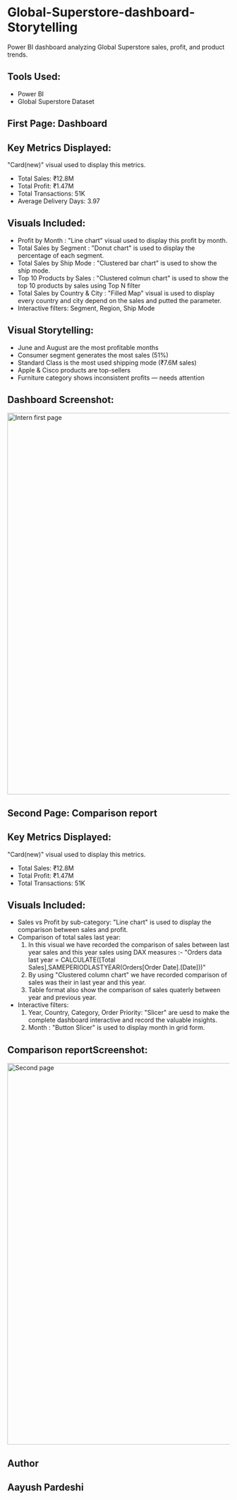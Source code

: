 # Global-Superstore-dashboard-Storytelling
Power BI dashboard analyzing Global Superstore sales, profit, and product trends.

##  Tools Used:
- Power BI
- Global Superstore Dataset

## First Page: Dashboard 

##  Key Metrics Displayed: 
"Card(new)" visual used to display this metrics.
- Total Sales: ₹12.8M
- Total Profit: ₹1.47M  
- Total Transactions: 51K  
- Average Delivery Days: 3.97

##  Visuals Included:
- Profit by Month : "Line chart" visual used to display this profit by month.
- Total Sales by Segment : "Donut chart" is used to display the percentage of each segment.
- Total Sales by Ship Mode : "Clustered bar chart" is used to show the ship mode. 
- Top 10 Products by Sales : "Clustered colmun chart" is used to show the top 10 products by sales using Top N filter 
- Total Sales by Country & City : "Filled Map" visual is used to display every country and city depend on the sales and putted the parameter.
- Interactive filters: Segment, Region, Ship Mode

##  Visual Storytelling:
- June and August are the most profitable months  
- Consumer segment generates the most sales (51%)  
- Standard Class is the most used shipping mode (₹7.6M sales)  
- Apple & Cisco products are top-sellers  
- Furniture category shows inconsistent profits — needs attention

## Dashboard Screenshot:
<img width="1543" height="862" alt="Intern first page" src="https://github.com/user-attachments/assets/77c8ef61-7f48-4fc9-acc0-2d10e16ed049" />


## Second Page: Comparison report

## Key Metrics Displayed:
"Card(new)" visual used to display this metrics.
- Total Sales: ₹12.8M
- Total Profit: ₹1.47M  
- Total Transactions: 51K 

##  Visuals Included:
- Sales vs Profit by sub-category: "Line chart" is used to display the comparison between sales and profit.
- Comparison of total sales last year:
  1. In this visual we have recorded the comparison of sales between last year sales and this year sales using DAX measures :-
     "Orders data last year = CALCULATE([Total Sales],SAMEPERIODLASTYEAR(Orders[Order Date].[Date]))"
  2. By using "Clustered column chart" we have recorded comparison of sales was their in last year and this year.
  3. Table format also show the comparison of sales quaterly between year and previous year. 
- Interactive filters:
  1. Year, Country, Category, Order Priority: "Slicer" are uesd to make the complete dashboard interactive and record the valuable insights.
  2. Month : "Button Slicer" is used to display month in grid form.


## Comparison reportScreenshot:
<img width="1550" height="862" alt="Second page" src="https://github.com/user-attachments/assets/419c3d1a-fbe5-4f81-bdfc-556d95494558" />





## Author
**Aayush Pardeshi**
---


